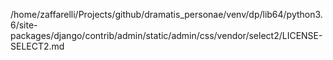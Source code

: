 /home/zaffarelli/Projects/github/dramatis_personae/venv/dp/lib64/python3.6/site-packages/django/contrib/admin/static/admin/css/vendor/select2/LICENSE-SELECT2.md